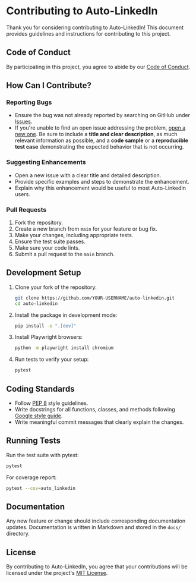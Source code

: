 # Contributing to Auto-LinkedIn

Thank you for considering contributing to Auto-LinkedIn! This document provides guidelines and instructions for contributing to this project.

## Code of Conduct

By participating in this project, you agree to abide by our [Code of Conduct](CODE_OF_CONDUCT.md).

## How Can I Contribute?

### Reporting Bugs

- Ensure the bug was not already reported by searching on GitHub under [Issues](https://github.com/main-salman/auto-linkedin/issues).
- If you're unable to find an open issue addressing the problem, [open a new one](https://github.com/main-salman/auto-linkedin/issues/new). Be sure to include a **title and clear description**, as much relevant information as possible, and a **code sample** or a **reproducible test case** demonstrating the expected behavior that is not occurring.

### Suggesting Enhancements

- Open a new issue with a clear title and detailed description.
- Provide specific examples and steps to demonstrate the enhancement.
- Explain why this enhancement would be useful to most Auto-LinkedIn users.

### Pull Requests

1. Fork the repository.
2. Create a new branch from `main` for your feature or bug fix.
3. Make your changes, including appropriate tests.
4. Ensure the test suite passes.
5. Make sure your code lints.
6. Submit a pull request to the `main` branch.

## Development Setup

1. Clone your fork of the repository:
   ```bash
   git clone https://github.com/YOUR-USERNAME/auto-linkedin.git
   cd auto-linkedin
   ```

2. Install the package in development mode:
   ```bash
   pip install -e ".[dev]"
   ```

3. Install Playwright browsers:
   ```bash
   python -m playwright install chromium
   ```

4. Run tests to verify your setup:
   ```bash
   pytest
   ```

## Coding Standards

- Follow [PEP 8](https://www.python.org/dev/peps/pep-0008/) style guidelines.
- Write docstrings for all functions, classes, and methods following [Google style guide](https://google.github.io/styleguide/pyguide.html#38-comments-and-docstrings).
- Write meaningful commit messages that clearly explain the changes.

## Running Tests

Run the test suite with pytest:

```bash
pytest
```

For coverage report:

```bash
pytest --cov=auto_linkedin
```

## Documentation

Any new feature or change should include corresponding documentation updates. Documentation is written in Markdown and stored in the `docs/` directory.

## License

By contributing to Auto-LinkedIn, you agree that your contributions will be licensed under the project's [MIT License](LICENSE). 